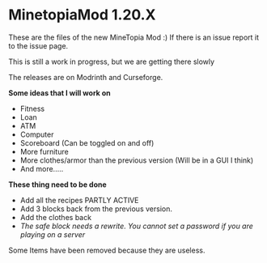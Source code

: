 # MinetopiaMod 1.20.X
These are the files of the new MineTopia Mod :)
If there is an issue report it to the issue page.

This is still a work in progress, but we are getting there slowly

The releases are on Modrinth and Curseforge.

**Some ideas that I will work on**
<!-- TOC -->
* Fitness
* Loan
* ATM
* Computer
* Scoreboard (Can be toggled on and off)
* More furniture
* More clothes/armor than the previous version (Will be in a GUI I think)
* And more.....
<!-- TOC -->

**These thing need to be done**
<!-- TOC -->
* Add all the recipes PARTLY ACTIVE
* Add 3 blocks back from the previous version.
* Add the clothes back
* _The safe block needs a rewrite. You cannot set a password if you are playing on a server_
<!-- TOC -->
Some Items have been removed because they are useless.
